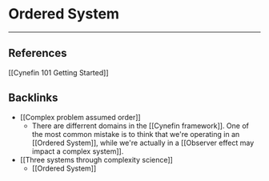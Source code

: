 # Ordered System
---
## References
[[Cynefin 101 Getting Started]]

## Backlinks
* [[Complex problem assumed order]]
	* There are differrent domains in the [[Cynefin framework]]. One of the most common mistake is to think that we're operating in an [[Ordered System]], while we're actually in a [[Observer effect may impact a complex system]].
* [[Three systems through complexity science]]
	* [[Ordered System]]

<!-- #evergreen -->

<!-- {BearID:54FD3843-238C-4A96-BBDB-DE1ADE1C1D75} -->
